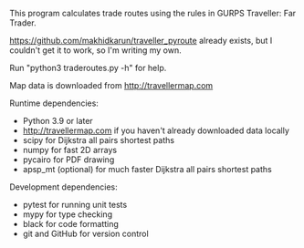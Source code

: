 This program calculates trade routes using the rules in GURPS Traveller: Far
Trader.

https://github.com/makhidkarun/traveller_pyroute already exists, but I
couldn't get it to work, so I'm writing my own.


Run "python3 traderoutes.py -h" for help.

Map data is downloaded from http://travellermap.com


Runtime dependencies:

* Python 3.9 or later
* http://travellermap.com if you haven't already downloaded data locally
* scipy for Dijkstra all pairs shortest paths
* numpy for fast 2D arrays
* pycairo for PDF drawing
* apsp_mt (optional) for much faster Dijkstra all pairs shortest paths


Development dependencies:

* pytest for running unit tests
* mypy for type checking
* black for code formatting
* git and GitHub for version control

